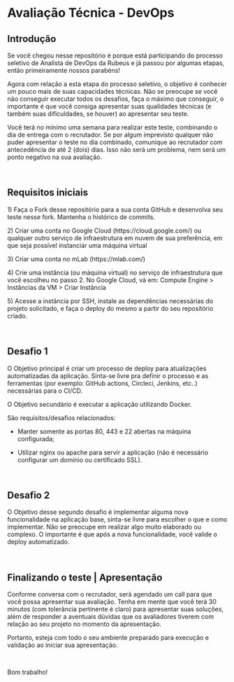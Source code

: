 # Avaliação Técnica - DevOps

## Introdução

<p>Se você chegou nesse repositório é porque está participando do processo seletivo de Analista de DevOps da Rubeus e já passou por algumas etapas, então primeiramente nossos parabéns!</p>
    
<p>Agora com relação a esta etapa do processo seletivo, o objetivo é conhecer um pouco mais de suas capacidades técnicas. Não se preocupe se você não conseguir executar todos os desafios, faça o máximo que conseguir, o importante é que você consiga apresentar suas qualidades técnicas (e também suas dificuldades, se houver) ao apresentar seu teste.</p>

<p>Você terá no mínimo uma semana para realizar este teste, combinando o dia de entrega com o recrutador. Se por algum imprevisto qualquer não puder apresentar o teste no dia combinado, comunique ao recrutador com antecedência de até 2 (dois) dias. Isso não será um problema, nem será um ponto negativo na sua avaliação.</p>

<br>

## Requisitos iniciais

<p>1) Faça o Fork desse repositório para a sua conta GitHub e desenvolva seu teste nesse fork. Mantenha o histórico de commits.</p>
    
<p>2) Criar uma conta no Google Cloud (https://cloud.google.com/) ou qualquer outro serviço de infraestrutura em nuvem de sua preferência, em que seja possível instanciar uma máquina virtual</p>

<p>3) Criar uma conta no mLab (https://mlab.com/)</p>

<p>4) Crie uma instância (ou máquina virtual) no serviço de infraestrutura que você escolheu no passo 2. No Google Cloud, vá em: Compute Engine > Instâncias da VM > Criar Instância</p>

<p>5) Acesse a instância por SSH, instale as dependências necessárias do projeto solicitado, e faça o deploy do mesmo a partir do seu repositório criado.</p>

<br>

## Desafio 1

<p>O Objetivo principal é criar um processo de deploy para atualizações automatizadas da aplicação. Sinta-se livre pra definir o processo e as ferramentas (por exemplo: GitHub actions, Circleci, Jenkins, etc..) necessárias para o CI/CD.</p>

<p>O Objetivo secundário é executar a aplicação utilizando Docker.</p>

<p>São requisitos/desafios relacionados:</p>
    
* Manter somente as portas 80, 443 e 22 abertas na máquina configurada;</p>
    
* Utilizar nginx ou apache para servir a aplicação (não é necessário configurar um domínio ou certificado SSL).

<br>

## Desafio 2

<p>O Objetivo desse segundo desafio é implementar alguma nova funcionalidade na aplicação base, sinta-se livre para escolher o que e como implementar. Não se preocupe em realizar algo muito elaborado ou complexo. O importante é que após a nova funcionalidade, você valide o deploy automatizado.</p>

<br>

## Finalizando o teste | Apresentação

<p>Conforme conversa com o recrutador, será agendado um call para que você possa apresentar sua avaliação. Tenha em mente que você terá 30 minutos (com tolerância pertinente é claro) para apresentar suas soluções, além de responder a aventuais dúvidas que os avaliadores tiverem com relação ao seu projeto no momento da apresentação.</p>

<p>Portanto, esteja com todo o seu ambiente preparado para execução e validação ao iniciar sua apresentação.</p>

<br>
 
Bom trabalho!
